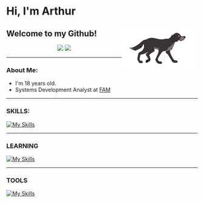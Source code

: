 # Hi, I'm Arthur 
<img align="right" width="200"  src="dogolino.gif">

## Welcome to my Github!
<div align="center">
  <a href="https://github.com/arthuraugusn"></a>
  <img height="140em" src="https://github-readme-stats-sigma-five.vercel.app/api?username=arthuraugusn&theme=dark"/> 
  <img height="140em" src="https://github-readme-stats-sigma-five.vercel.app/api/top-langs/?username=arthuraugusn&layout=compact&theme=dark"/>
</div>

---

### About Me:

- I'm 18 years old.
- Systems Development Analyst at <a href="https://www.vemprafam.com.br/" target="_blank">FAM</a>

---

### SKILLS:

 [![My Skills](https://skillicons.dev/icons?i=js,html,css,cs,typescript,java,postgres,mysql,express,prisma,react,php,kotlin,nodejs,firebase,git)](https://skillicons.dev)

---
### LEARNING

[![My Skills](https://skillicons.dev/icons?i=cs,net,spring,next,laravel,mongo,angular)](https://skillicons.dev)

---

### TOOLS


[![My Skills](https://skillicons.dev/icons?i=androidstudio,figma,idea,visualstudio,vscode)](https://skillicons.dev)
